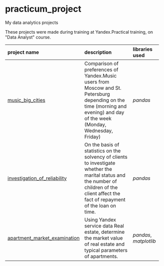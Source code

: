 # practicum_project
My data analytics projects

These projects were made during training at Yandex.Practical training, on "Data Analyst" course.

| project name | description | libraries used | 
| :---------------------- | :---------------------- | :---------------------- |
| [music_big_cities](1-1_music_big_cities) | Comparison of preferences of Yandex.Music users from Moscow and St. Petersburg depending on the time (morning and evening) and day of the week (Monday, Wednesday, Friday)| *pandas* |
| [investigation_of_reliability](1-2_investigation_of_reliability) | On the basis of statistics on the solvency of clients to investigate whether the marital status and the number of children of the client affect the fact of repayment of the loan on time.| *pandas* |
| [apartment_market_examination](1-3_apartment_market_examination) | Using Yandex service data Real estate, determine the market value of real estate and typical parameters of apartments.| *pandas*, *matplotlib* |

